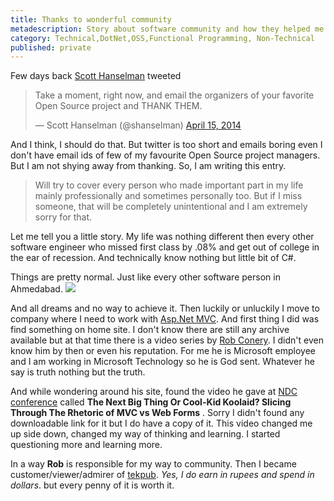 ```yaml
---
title: Thanks to wonderful community
metadescription: Story about software community and how they helped me for my personal and professional growth
category: Technical,DotNet,OSS,Functional Programming, Non-Technical
published: private
---
```


Few days back [Scott Hanselman](http://www.hanselman.com/) tweeted 

<blockquote class="twitter-tweet" lang="en"><p>Take a moment, right now, and email the organizers of your favorite Open Source project and THANK THEM.</p>&mdash; Scott Hanselman (@shanselman) <a href="https://twitter.com/shanselman/statuses/456216661415034880">April 15, 2014</a></blockquote>
<script async src="//platform.twitter.com/widgets.js" charset="utf-8"></script>

And I think, I should do that. But twitter is too short and emails boring even I don't have email ids of few of my favourite Open Source project managers. But I am not shying away from thanking. So, I am writing this entry. 

> Will try to cover every person who made important part in my life mainly professionally and sometimes personally too. But if I miss someone, that will be completely unintentional and I am extremely sorry for that.

Let me tell you a little story. My life was nothing different then every other software engineer who missed first class by .08% and get out of college in the ear of recession. And technically know nothing but little bit of C#.

Things are pretty normal. Just like every other software person in Ahmedabad. 
![](http://imgs.xkcd.com/comics/mu.png)

And all dreams and no way to achieve it. Then luckily or unluckily I move to company where I need to work with [Asp.Net MVC](http://www.asp.net/mvc). And first thing I did was find something on home site. I don't know there are still any archive available but at that time there is a video series by [Rob Conery](http://www.wekeroad.com/). I didn't even know him by then or even his reputation. For me he is Microsoft employee and I am working in Microsoft Technology so he is God sent. Whatever he say is truth nothing but the truth. 

And while wondering around his site, found the video he gave at [NDC conference](http://www.ndcoslo.com/) called **The Next Big Thing Or Cool-Kid Koolaid? Slicing Through The Rhetoric of MVC vs Web Forms** . Sorry I didn't found any downloadable link for it but I do have a copy of it. This video changed me up side down, changed my way of thinking and learning. I started questioning more and learning more. 

In a way **Rob** is responsible for my way to community. Then I became customer/viewer/admirer of [tekpub](http://tekpub.com/). *Yes, I do earn in rupees and spend in dollars*. but every penny of it is worth it. 

